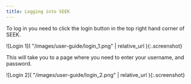 ```yaml
---
title: Logging into SEEK
---
```



To log in you need to click the login button in the top right hand corner of SEEK.

![Login 1]( "/images/user-guide/login_1.png" | relative_url ){:.screenshot}

This will take you to a page where you need to enter your username, and password.

![Login 2]( "/images/user-guide/login_2.png" | relative_url ){:.screenshot}
